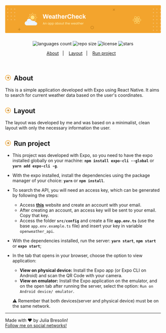 <h1 align="center">
    <img alt="weather-check-header" title="weather-check" src=".docs/header.svg" width="900px" />
</h1>

<p align="center">
 <img alt="languages count" src="https://img.shields.io/github/languages/count/jbresolinn/weather-check-app?color=F3A42D"/>
  <img alt="repo size" src="https://img.shields.io/github/repo-size/jbresolinn/weather-check-app?color=F3A42D">
  <img alt="license" src="https://img.shields.io/github/license/jbresolinn/weather-check-app?color=F3A42D">
  <img alt="stars" src="https://img.shields.io/github/stars/jbresolinn/weather-check-app?color=F3A42D">
</p>

<p align="center">
  <a href="#-about">About</a>&nbsp;&nbsp;&nbsp;|&nbsp;&nbsp;&nbsp;
  <a href="#-layout">Layout</a>&nbsp;&nbsp;&nbsp;|&nbsp;&nbsp;&nbsp;
  <a href="#-run-project">Run project</a>&nbsp;&nbsp;&nbsp;
</p>
<br>

## <img src=".docs/label.svg" width="18px">&nbsp; About

This is a simple application developed with Expo using React Native. It aims to search for current weather data based on the user's coordinates.


## <img src=".docs/label.svg" width="18px">&nbsp; Layout

The layout was developed by me and was based on a minimalist, clean layout with only the necessary information the user.


## <img src=".docs/label.svg" width="18px">&nbsp; Run project

- This project was developed with Expo, so you need to have the expo installed globally on your machine: **`npm install expo-cli --global`** or **`yarn add expo-cli -g`**.

- With the expo installed, install the dependencies using the package manager of your choice: **`yarn`** or **`npm install`**.

- To search the API, you will need an access key, which can be generated by following the steps:
  - Access **[this](https://openweathermap.org/)** website and create an account with your email.
  - After creating an account, an access key will be sent to your email. Copy that key.
  - Access the folder **`src/config`** and create a file **`app.env.ts`** (use the base `app.env.example.ts` file) and insert your key in variable `openweather_api`.

- With the dependencies installed, run the server: **`yarn start`**, **`npm start`** or **`expo start`**;

- In the tab that opens in your browser, choose the option to view application:
  - **View on physical device:** Install the Expo app (or Expo CLI on Android) and scan the QR Code with your camera.
  - **View on emulator:** Install the Expo application on the emulator, and on the open tab after running the server, select the option: `Run on Android device/ emulator`.

  :warning: Remember that both devices(server and physical device) must be on the same network.

---

Made with ❤ by Julia Bresolin! <br>
[Follow me on social networks!](https://linktr.ee/juliabresolin)
